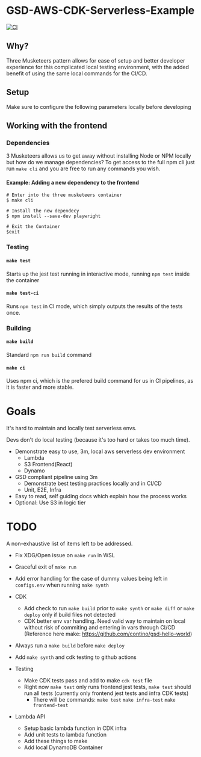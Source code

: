 # GSD-AWS-CDK-Serverless-Example
[![CI](https://github.com/chrishart0/gsd-aws-cdk-serverless-example/actions/workflows/CI.yml/badge.svg)](https://github.com/chrishart0/gsd-aws-cdk-serverless-example/actions/workflows/CI.yml)

## Why?
Three Musketeers pattern allows for ease of setup and better developer experience for this complicated local testing environment, with the added benefit of using the same local commands for the CI/CD.


## Setup
Make sure to configure the following parameters locally before developing

## Working with the frontend

### Dependencies
3 Musketeers allows us to get away without installing Node or NPM locally but how do we manage dependencies? To get access to the full npm cli just run `make cli` and you are free to run any commands you wish.

#### Example: Adding a new dependency to the frontend
```
# Enter into the three musketeers container
$ make cli

# Install the new dependecy
$ npm install --save-dev playwright

# Exit the Container
$exit
```


### Testing
#### `make test`
Starts up the jest test running in interactive mode, running `npm test` inside the container

#### `make test-ci`
Runs `npm test` in CI mode, which simply outputs the results of the tests once.

### Building
#### `make build`
Standard `npm run build` command

#### `make ci`
Uses npm ci, which is the prefered build command for us in CI pipelines, as it is faster and more stable. 


# Goals
It's hard to maintain and locally test serverless envs.

Devs don't do local testing (because it's too hard or takes too much time).

* Demonstrate easy to use, 3m, local aws serverless dev environment
  * Lambda
  * S3 Frontend(React)
  * Dynamo
* GSD compliant pipeline using 3m
  * Demonstrate best testing practices locally and in CI/CD
  * Unit, E2E, Infra
* Easy to read, self guiding docs which explain how the process works
* Optional: Use S3 in logic tier 


# TODO
A non-exhaustive list of items left to be addressed.

* Fix XDG/Open issue on `make run` in WSL
* Graceful exit of `make run`
* Add error handling for the case of dummy values being left in `configs.env` when running `make synth`
* CDK
  * Add check to run `make build` prior to `make synth` or `make diff` or `make deploy` only if build files not detected
  * CDK better env var handling. Need valid way to maintain on local without risk of commiting and entering in vars through CI/CD (Reference here make: https://github.com/contino/gsd-hello-world)
* Always run a `make build` before `make deploy`
* Add `make synth` and cdk testing to github actions
* Testing
  * Make CDK tests pass and add to make `cdk test` file
  * Right now `make test` only runs frontend jest tests, `make test` should run all tests (currently only frontend jest tests and infra CDK tests)
    * There will be commands: `make test` `make infra-test` `make frontend-test`


* Lambda API
  * Setup basic lambda function in CDK infra
  * Add unit tests to lambda function
  * Add these things to make
  * Add local DynamoDB Container
